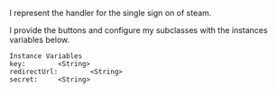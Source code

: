 I represent the handler for the single sign on of steam.

I provide the buttons and configure my subclasses with the instances variables below.

    Instance Variables
	key:		<String>
	redirectUrl:		<String>
	secret:		<String>
